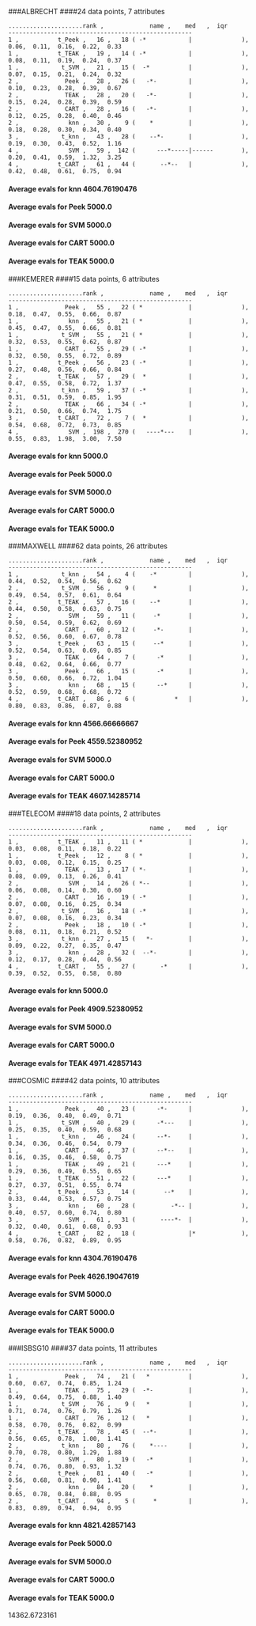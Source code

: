 ###ALBRECHT
####24 data points,  7 attributes
```
.....................rank ,             name ,    med   ,  iqr 
----------------------------------------------------
1 ,           t_Peek ,   16 ,   18 ( -*            |              ), 0.06,  0.11,  0.16,  0.22,  0.33
1 ,           t_TEAK ,   19 ,   14 ( -*            |              ), 0.08,  0.11,  0.19,  0.24,  0.37
1 ,            t_SVM ,   21 ,   15 (  -*           |              ), 0.07,  0.15,  0.21,  0.24,  0.32
2 ,             Peek ,   28 ,   26 (   -*-         |              ), 0.10,  0.23,  0.28,  0.39,  0.67
2 ,             TEAK ,   28 ,   20 (   -*-         |              ), 0.15,  0.24,  0.28,  0.39,  0.59
2 ,             CART ,   28 ,   16 (   -*-         |              ), 0.12,  0.25,  0.28,  0.40,  0.46
2 ,              knn ,   30 ,    9 (    *          |              ), 0.18,  0.28,  0.30,  0.34,  0.40
3 ,            t_knn ,   43 ,   28 (    --*-       |              ), 0.19,  0.30,  0.43,  0.52,  1.16
4 ,              SVM ,   59 ,  142 (      ---*-----|------        ), 0.20,  0.41,  0.59,  1.32,  3.25
4 ,           t_CART ,   61 ,   44 (       --*--   |              ), 0.42,  0.48,  0.61,  0.75,  0.94
```

#### Average evals for knn 4604.76190476
#### Average evals for Peek 5000.0
#### Average evals for SVM 5000.0
#### Average evals for CART 5000.0
#### Average evals for TEAK 5000.0
###KEMERER
####15 data points,  6 attributes
```
.....................rank ,             name ,    med   ,  iqr 
----------------------------------------------------
1 ,             Peek ,   55 ,   22 ( *             |              ), 0.18,  0.47,  0.55,  0.66,  0.87
1 ,              knn ,   55 ,   21 ( *             |              ), 0.45,  0.47,  0.55,  0.66,  0.81
1 ,            t_SVM ,   55 ,   21 ( *             |              ), 0.32,  0.53,  0.55,  0.62,  0.87
1 ,             CART ,   55 ,   29 ( -*            |              ), 0.32,  0.50,  0.55,  0.72,  0.89
1 ,           t_Peek ,   56 ,   23 ( -*            |              ), 0.27,  0.48,  0.56,  0.66,  0.84
2 ,           t_TEAK ,   57 ,   29 (  *            |              ), 0.47,  0.55,  0.58,  0.72,  1.37
2 ,            t_knn ,   59 ,   37 ( -*            |              ), 0.31,  0.51,  0.59,  0.85,  1.95
2 ,             TEAK ,   66 ,   34 ( -*            |              ), 0.21,  0.50,  0.66,  0.74,  1.75
3 ,           t_CART ,   72 ,    7 (  *            |              ), 0.54,  0.68,  0.72,  0.73,  0.85
4 ,              SVM ,  198 ,  270 (   ----*---    |              ), 0.55,  0.83,  1.98,  3.00,  7.50
```

#### Average evals for knn 5000.0
#### Average evals for Peek 5000.0
#### Average evals for SVM 5000.0
#### Average evals for CART 5000.0
#### Average evals for TEAK 5000.0
###MAXWELL
####62 data points,  26 attributes
```
.....................rank ,             name ,    med   ,  iqr 
----------------------------------------------------
1 ,            t_knn ,   54 ,    4 (    -*         |              ), 0.44,  0.52,  0.54,  0.56,  0.62
2 ,            t_SVM ,   56 ,    9 (     *         |              ), 0.49,  0.54,  0.57,  0.61,  0.64
2 ,           t_TEAK ,   57 ,   16 (    --*        |              ), 0.44,  0.50,  0.58,  0.63,  0.75
2 ,              SVM ,   59 ,   11 (     -*        |              ), 0.50,  0.54,  0.59,  0.62,  0.69
2 ,             CART ,   60 ,   12 (     -*-       |              ), 0.52,  0.56,  0.60,  0.67,  0.78
3 ,           t_Peek ,   63 ,   15 (     --*       |              ), 0.52,  0.54,  0.63,  0.69,  0.85
3 ,             TEAK ,   64 ,    7 (      -*       |              ), 0.48,  0.62,  0.64,  0.66,  0.77
3 ,             Peek ,   66 ,   15 (      -*       |              ), 0.50,  0.60,  0.66,  0.72,  1.04
3 ,              knn ,   68 ,   15 (      --*      |              ), 0.52,  0.59,  0.68,  0.68,  0.72
4 ,           t_CART ,   86 ,    6 (           *   |              ), 0.80,  0.83,  0.86,  0.87,  0.88
```

#### Average evals for knn 4566.66666667
#### Average evals for Peek 4559.52380952
#### Average evals for SVM 5000.0
#### Average evals for CART 5000.0
#### Average evals for TEAK 4607.14285714
###TELECOM
####18 data points,  2 attributes
```
.....................rank ,             name ,    med   ,  iqr 
----------------------------------------------------
1 ,           t_TEAK ,   11 ,   11 ( *             |              ), 0.03,  0.08,  0.11,  0.18,  0.22
1 ,           t_Peek ,   12 ,    8 ( *             |              ), 0.03,  0.08,  0.12,  0.15,  0.25
1 ,             TEAK ,   13 ,   17 ( *-            |              ), 0.08,  0.09,  0.13,  0.26,  0.41
2 ,              SVM ,   14 ,   26 ( *--           |              ), 0.06,  0.08,  0.14,  0.30,  0.60
2 ,             CART ,   16 ,   19 ( -*            |              ), 0.07,  0.08,  0.16,  0.25,  0.34
2 ,            t_SVM ,   16 ,   18 ( -*            |              ), 0.07,  0.08,  0.16,  0.23,  0.34
2 ,             Peek ,   18 ,   10 ( -*            |              ), 0.08,  0.11,  0.18,  0.21,  0.52
3 ,            t_knn ,   27 ,   15 (   *-          |              ), 0.09,  0.22,  0.27,  0.35,  0.47
3 ,              knn ,   28 ,   32 (  --*-         |              ), 0.12,  0.17,  0.28,  0.44,  0.56
4 ,           t_CART ,   55 ,   27 (       -*      |              ), 0.39,  0.52,  0.55,  0.58,  0.80
```

#### Average evals for knn 5000.0
#### Average evals for Peek 4909.52380952
#### Average evals for SVM 5000.0
#### Average evals for CART 5000.0
#### Average evals for TEAK 4971.42857143
###COSMIC
####42 data points,  10 attributes
```
.....................rank ,             name ,    med   ,  iqr 
----------------------------------------------------
1 ,             Peek ,   40 ,   23 (      -*-      |              ), 0.19,  0.36,  0.40,  0.49,  0.71
1 ,            t_SVM ,   40 ,   29 (      -*---    |              ), 0.25,  0.35,  0.40,  0.59,  0.68
1 ,            t_knn ,   46 ,   24 (      --*-     |              ), 0.34,  0.36,  0.46,  0.54,  0.79
1 ,             CART ,   46 ,   37 (      --*--    |              ), 0.16,  0.35,  0.46,  0.58,  0.75
1 ,             TEAK ,   49 ,   21 (      ---*     |              ), 0.29,  0.36,  0.49,  0.55,  0.65
1 ,           t_TEAK ,   51 ,   22 (      ---*     |              ), 0.27,  0.37,  0.51,  0.55,  0.74
2 ,           t_Peek ,   53 ,   14 (        --*    |              ), 0.33,  0.44,  0.53,  0.57,  0.75
3 ,              knn ,   60 ,   28 (          -*-- |              ), 0.40,  0.57,  0.60,  0.74,  0.80
3 ,              SVM ,   61 ,   31 (       ----*-  |              ), 0.32,  0.40,  0.61,  0.68,  0.93
4 ,           t_CART ,   82 ,   18 (               |*             ), 0.58,  0.76,  0.82,  0.89,  0.95
```

#### Average evals for knn 4304.76190476
#### Average evals for Peek 4626.19047619
#### Average evals for SVM 5000.0
#### Average evals for CART 5000.0
#### Average evals for TEAK 5000.0
###ISBSG10
####37 data points,  11 attributes
```
.....................rank ,             name ,    med   ,  iqr 
----------------------------------------------------
1 ,             Peek ,   74 ,   21 (   *           |              ), 0.60,  0.67,  0.74,  0.85,  1.24
1 ,             TEAK ,   75 ,   29 (  -*-          |              ), 0.49,  0.64,  0.75,  0.88,  1.40
1 ,            t_SVM ,   76 ,    9 (   *           |              ), 0.71,  0.74,  0.76,  0.79,  1.26
1 ,             CART ,   76 ,   12 (   *           |              ), 0.58,  0.70,  0.76,  0.82,  0.99
2 ,           t_TEAK ,   78 ,   45 (  --*-         |              ), 0.56,  0.65,  0.78,  1.00,  1.41
2 ,            t_knn ,   80 ,   76 (    *----      |              ), 0.70,  0.78,  0.80,  1.29,  1.88
2 ,              SVM ,   80 ,   19 (   -*          |              ), 0.74,  0.76,  0.80,  0.93,  1.32
2 ,           t_Peek ,   81 ,   40 (   -*          |              ), 0.56,  0.68,  0.81,  0.90,  1.41
2 ,              knn ,   84 ,   20 (    *          |              ), 0.65,  0.78,  0.84,  0.88,  0.95
2 ,           t_CART ,   94 ,    5 (     *         |              ), 0.83,  0.89,  0.94,  0.94,  0.95
```

#### Average evals for knn 4821.42857143
#### Average evals for Peek 5000.0
#### Average evals for SVM 5000.0
#### Average evals for CART 5000.0
#### Average evals for TEAK 5000.0
14362.6723161

